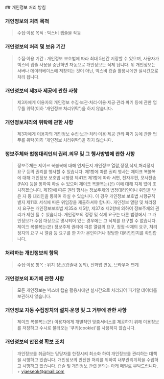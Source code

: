 <meta charset="utf-8">
## 개인정보 처리 방침

### 개인정보의 처리 목적
> 수집·이용 목적 : 빅스비 캡슐을 작동

### 개인정보의 처리 및 보유 기간
> 수집·이용 기간 : 개인정보 보호법에 따라 최대 5년간 저장할 수 있으며, 사용자가 빅스비 캡슐 사용을 중단하면 자동으로 개인정보는 삭제 됩니다. 위 개인정보는 서버나 데이터베이스에 저장되는 것이 아닌, 빅스비 캡슐 활용시에만 실시간으로 처리 됩니다.

### 개인정보의 제3자 제공에 관한 사항
> 제3자에게 이용자의 개인정보 수집·보관·처리·이용·제공·관리·파기 등에 관한 업무를 위탁(이하 '개인정보 처리위탁')을 하지 않습니다.

### 개인정보처리의 위탁에 관한 사항
> 제3자에게 이용자의 개인정보 수집·보관·처리·이용·제공·관리·파기 등에 관한 업무를 위탁(이하 '개인정보 처리위탁')을 하지 않습니다.

### 정보주체와 법정대리인의 권리․의무 및 그 행사방법에 관한 사항
> 정보주체는 제이크 복불복에 대해 언제든지 개인정보 열람,정정,삭제,처리정지 요구 등의 권리를 행사할 수 있습니다.
> 제1항에 따른 권리 행사는 제이크 복불복에 대해 개인정보 보호법 시행령 제41조 제1항에 따라 서면, 전자우편, 모사전송(FAX) 등을 통하여 하실 수 있으며 제이크 복불복는(은) 이에 대해 지체 없이 조치하겠습니다.
> 제1항에 따른 권리 행사는 정보주체의 법정대리인이나 위임을 받은 자 등 대리인을 통하여 하실 수 있습니다. 이 경우 개인정보 보호법 시행규칙 별지 제11호 서식에 따른 위임장을 제출하셔야 합니다.
> 개인정보 열람 및 처리정지 요구는 개인정보보호법 제35조 제5항, 제37조 제2항에 의하여 정보주체의 권리가 제한 될 수 있습니다.
> 개인정보의 정정 및 삭제 요구는 다른 법령에서 그 개인정보가 수집 대상으로 명시되어 있는 경우에는 그 삭제를 요구할 수 없습니다.
> 제이크 복불복는(은) 정보주체 권리에 따른 열람의 요구, 정정·삭제의 요구, 처리정지의 요구 시 열람 등 요구를 한 자가 본인이거나 정당한 대리인인지를 확인합니다.

### 처리하는 개인정보의 항목
> 수집·이용 항목 : 위치 정보(캡슐내 동의), 전화앱 연동, 브라우저 연계

### 개인정보의 파기에 관한 사항
> 모든 개인정보는 빅스비 캡슐 활용시에만 실시간으로 처리되어 파기할 데이터를 보관하지 않습니다.

### 개인정보 자동 수집장치의 설치∙운영 및 그 거부에 관한 사항
> 제이크 복불복는(은) 이용자에게 개별적인 맞춤서비스를 제공하기 위해 이용정보를 저장하고 수시로 불러오는 '쿠키(cookie)'를 사용하지 않습니다.

### 개인정보의 안전성 확보 조치
> 개인정보를 취급하는 담당자를 한정시켜 최소화 하여 개인정보를 관리하는 대책을 시행하고 있습니다.
> 개인정보의 안전한 처리를 위하여 내부관리계획을 수립하고 시행하고 있습니다.
> 캡슐 및 개인정보 관련 문의는 아래 메일로 부탁드립니다. +
> yjaeseok@gmail.com